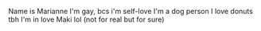 Name is Marianne
I'm gay, bcs i'm self-love
I'm a dog person
I love donuts
tbh I'm in love Maki lol (not for real but for sure)
